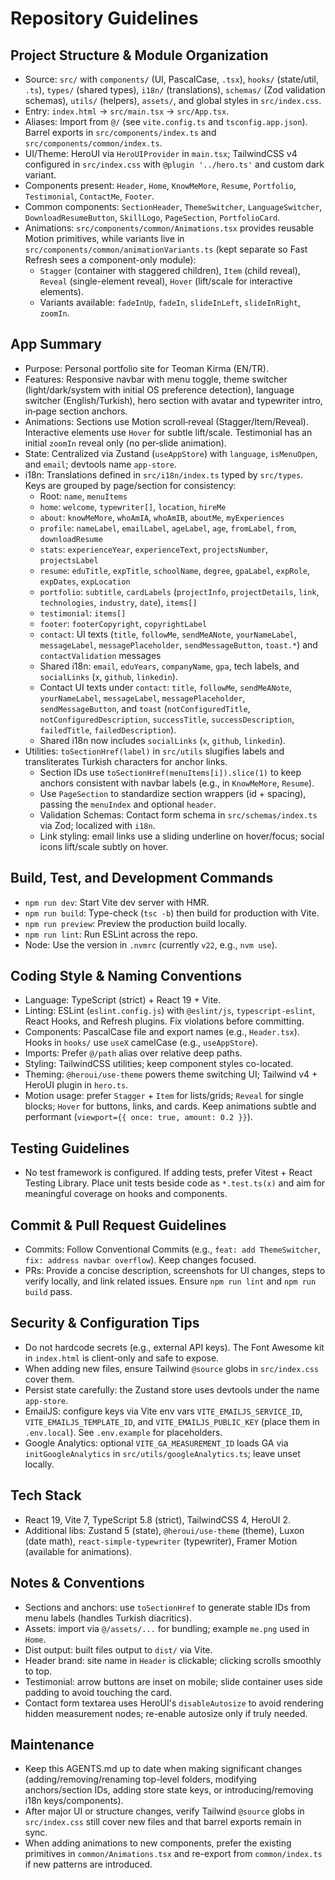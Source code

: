 # Repository Guidelines

## Project Structure & Module Organization
- Source: `src/` with `components/` (UI, PascalCase, `.tsx`), `hooks/` (state/util, `.ts`), `types/` (shared types), `i18n/` (translations), `schemas/` (Zod validation schemas), `utils/` (helpers), `assets/`, and global styles in `src/index.css`.
- Entry: `index.html` -> `src/main.tsx` -> `src/App.tsx`.
- Aliases: Import from `@/` (see `vite.config.ts` and `tsconfig.app.json`). Barrel exports in `src/components/index.ts` and `src/components/common/index.ts`.
- UI/Theme: HeroUI via `HeroUIProvider` in `main.tsx`; TailwindCSS v4 configured in `src/index.css` with `@plugin '../hero.ts'` and custom dark variant.
- Components present: `Header`, `Home`, `KnowMeMore`, `Resume`, `Portfolio`, `Testimonial`, `ContactMe`, `Footer`.
- Common components: `SectionHeader`, `ThemeSwitcher`, `LanguageSwitcher`, `DownloadResumeButton`, `SkillLogo`, `PageSection`, `PortfolioCard`.
- Animations: `src/components/common/Animations.tsx` provides reusable Motion primitives, while variants live in `src/components/common/animationVariants.ts` (kept separate so Fast Refresh sees a component-only module):
  - `Stagger` (container with staggered children), `Item` (child reveal), `Reveal` (single-element reveal), `Hover` (lift/scale for interactive elements).
  - Variants available: `fadeInUp`, `fadeIn`, `slideInLeft`, `slideInRight`, `zoomIn`.
  

## App Summary
- Purpose: Personal portfolio site for Teoman Kirma (EN/TR).
- Features: Responsive navbar with menu toggle, theme switcher (light/dark/system with initial OS preference detection), language switcher (English/Turkish), hero section with avatar and typewriter intro, in‑page section anchors.
- Animations: Sections use Motion scroll‑reveal (Stagger/Item/Reveal). Interactive elements use `Hover` for subtle lift/scale. Testimonial has an initial `zoomIn` reveal only (no per‑slide animation).
- State: Centralized via Zustand (`useAppStore`) with `language`, `isMenuOpen`, and `email`; devtools name `app-store`.
- i18n: Translations defined in `src/i18n/index.ts` typed by `src/types`. Keys are grouped by page/section for consistency:
  - Root: `name`, `menuItems`
  - `home`: `welcome`, `typewriter[]`, `location`, `hireMe`
  - `about`: `knowMeMore`, `whoAmIA`, `whoAmIB`, `aboutMe`, `myExperiences`
  - `profile`: `nameLabel`, `emailLabel`, `ageLabel`, `age`, `fromLabel`, `from`, `downloadResume`
  - `stats`: `experienceYear`, `experienceText`, `projectsNumber`, `projectsLabel`
  - `resume`: `eduTitle`, `expTitle`, `schoolName`, `degree`, `gpaLabel`, `expRole`, `expDates`, `expLocation`
  - `portfolio`: `subtitle`, `cardLabels` (`projectInfo`, `projectDetails`, `link`, `technologies`, `industry`, `date`), `items[]`
  - `testimonial`: `items[]`
  - `footer`: `footerCopyright`, `copyrightLabel`
  - `contact`: UI texts (`title`, `followMe`, `sendMeANote`, `yourNameLabel`, `messageLabel`, `messagePlaceholder`, `sendMessageButton`, `toast.*`) and `contactValidation` messages
  - Shared i18n: `email`, `eduYears`, `companyName`, `gpa`, tech labels, and `socialLinks` (`x`, `github`, `linkedin`).
  - Contact UI texts under `contact`: `title`, `followMe`, `sendMeANote`, `yourNameLabel`, `messageLabel`, `messagePlaceholder`, `sendMessageButton`, and `toast` (`notConfiguredTitle`, `notConfiguredDescription`, `successTitle`, `successDescription`, `failedTitle`, `failedDescription`).
  - Shared i18n now includes `socialLinks` (`x`, `github`, `linkedin`).
- Utilities: `toSectionHref(label)` in `src/utils` slugifies labels and transliterates Turkish characters for anchor links.
  - Section IDs use `toSectionHref(menuItems[i]).slice(1)` to keep anchors consistent with navbar labels (e.g., in `KnowMeMore`, `Resume`).
  - Use `PageSection` to standardize section wrappers (id + spacing), passing the `menuIndex` and optional `header`.
  - Validation Schemas: Contact form schema in `src/schemas/index.ts` via Zod; localized with `i18n`.
  - Link styling: email links use a sliding underline on hover/focus; social icons lift/scale subtly on hover.

## Build, Test, and Development Commands
- `npm run dev`: Start Vite dev server with HMR.
- `npm run build`: Type-check (`tsc -b`) then build for production with Vite.
- `npm run preview`: Preview the production build locally.
- `npm run lint`: Run ESLint across the repo.
- Node: Use the version in `.nvmrc` (currently `v22`, e.g., `nvm use`).

## Coding Style & Naming Conventions
- Language: TypeScript (strict) + React 19 + Vite.
- Linting: ESLint (`eslint.config.js`) with `@eslint/js`, `typescript-eslint`, React Hooks, and Refresh plugins. Fix violations before committing.
- Components: PascalCase file and export names (e.g., `Header.tsx`). Hooks in `hooks/` use `useX` camelCase (e.g., `useAppStore`).
- Imports: Prefer `@/path` alias over relative deep paths.
- Styling: TailwindCSS utilities; keep component styles co-located.
- Theming: `@heroui/use-theme` powers theme switching UI; Tailwind v4 + HeroUI plugin in `hero.ts`.
- Motion usage: prefer `Stagger` + `Item` for lists/grids; `Reveal` for single blocks; `Hover` for buttons, links, and cards. Keep animations subtle and performant (`viewport={{ once: true, amount: 0.2 }}`).

## Testing Guidelines
- No test framework is configured. If adding tests, prefer Vitest + React Testing Library. Place unit tests beside code as `*.test.ts(x)` and aim for meaningful coverage on hooks and components.

## Commit & Pull Request Guidelines
- Commits: Follow Conventional Commits (e.g., `feat: add ThemeSwitcher`, `fix: address navbar overflow`). Keep changes focused.
- PRs: Provide a concise description, screenshots for UI changes, steps to verify locally, and link related issues. Ensure `npm run lint` and `npm run build` pass.

## Security & Configuration Tips
- Do not hardcode secrets (e.g., external API keys). The Font Awesome kit in `index.html` is client-only and safe to expose.
- When adding new files, ensure Tailwind `@source` globs in `src/index.css` cover them.
- Persist state carefully: the Zustand store uses devtools under the name `app-store`.
- EmailJS: configure keys via Vite env vars `VITE_EMAILJS_SERVICE_ID`, `VITE_EMAILJS_TEMPLATE_ID`, and `VITE_EMAILJS_PUBLIC_KEY` (place them in `.env.local`). See `.env.example` for placeholders.
- Google Analytics: optional `VITE_GA_MEASUREMENT_ID` loads GA via `initGoogleAnalytics` in `src/utils/googleAnalytics.ts`; leave unset locally.

## Tech Stack
- React 19, Vite 7, TypeScript 5.8 (strict), TailwindCSS 4, HeroUI 2.
- Additional libs: Zustand 5 (state), `@heroui/use-theme` (theme), Luxon (date math), `react-simple-typewriter` (typewriter), Framer Motion (available for animations).

## Notes & Conventions
- Sections and anchors: use `toSectionHref` to generate stable IDs from menu labels (handles Turkish diacritics).
- Assets: import via `@/assets/...` for bundling; example `me.png` used in `Home`.
- Dist output: built files output to `dist/` via Vite.
- Header brand: site name in `Header` is clickable; clicking scrolls smoothly to top.
- Testimonial: arrow buttons are inset on mobile; slide container uses side padding to avoid touching the card.
- Contact form textarea uses HeroUI's `disableAutosize` to avoid rendering hidden measurement nodes; re-enable autosize only if truly needed.

## Maintenance
- Keep this AGENTS.md up to date when making significant changes (adding/removing/renaming top-level folders, modifying anchors/section IDs, adding store state keys, or introducing/removing i18n keys/components).
- After major UI or structure changes, verify Tailwind `@source` globs in `src/index.css` still cover new files and that barrel exports remain in sync.
 - When adding animations to new components, prefer the existing primitives in `common/Animations.tsx` and re-export from `common/index.ts` if new patterns are introduced.
